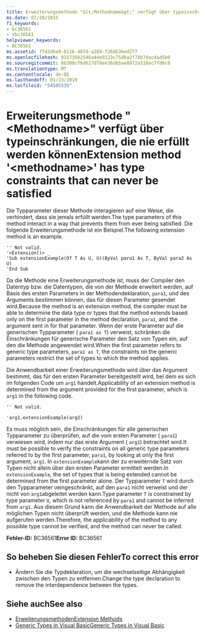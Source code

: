 ```yaml
---
title: Erweiterungsmethode "&lt;Methodname&gt;" verfügt über typeinschränkungen, die nie erfüllt werden können
ms.date: 07/20/2015
f1_keywords:
- bc36561
- vbc36561
helpviewer_keywords:
- BC36561
ms.assetid: ff42d6e9-611b-407d-a269-f268b36ed277
ms.openlocfilehash: 81573562546a44e9123c75dba2f7bb7dac4ad5b0
ms.sourcegitcommit: 6b308cf6d627d78ee36dbbae8972a310ac7fd6c8
ms.translationtype: MT
ms.contentlocale: de-DE
ms.lasthandoff: 01/23/2019
ms.locfileid: "54505535"
---
```

# <a name="extension-method-ltmethodnamegt-has-type-constraints-that-can-never-be-satisfied"></a><span data-ttu-id="972e6-102">Erweiterungsmethode "&lt;Methodname&gt;" verfügt über typeinschränkungen, die nie erfüllt werden können</span><span class="sxs-lookup"><span data-stu-id="972e6-102">Extension method '&lt;methodname&gt;' has type constraints that can never be satisfied</span></span>
<span data-ttu-id="972e6-103">Die Typparameter dieser Methode interagieren auf eine Weise, die verhindert, dass sie jemals erfüllt werden.</span><span class="sxs-lookup"><span data-stu-id="972e6-103">The type parameters of this method interact in a way that prevents them from ever being satisfied.</span></span> <span data-ttu-id="972e6-104">Die folgende Erweiterungsmethode ist ein Beispiel.</span><span class="sxs-lookup"><span data-stu-id="972e6-104">The following extension method is an example.</span></span>  
  
```  
'' Not valid.  
'<Extension()> _  
'Sub extensionExample(Of T As U, U)(ByVal para1 As T, ByVal para2 As U)  
'End Sub  
```  
  
 <span data-ttu-id="972e6-105">Da die Methode eine Erweiterungsmethode ist, muss der Compiler den Datentyp bzw. die Datentypen, die von der Methode erweitert werden, auf Basis des ersten Parameters in der Methodendeklaration, `para1`, und des Arguments bestimmen können, das für diesen Parameter gesendet wird.</span><span class="sxs-lookup"><span data-stu-id="972e6-105">Because the method is an extension method, the compiler must be able to determine the data type or types that the method extends based only on the first parameter in the method declaration, `para1`, and the argument sent in for that parameter.</span></span> <span data-ttu-id="972e6-106">Wenn der erste Parameter auf die generischen Typparameter ( `para1 as T`) verweist, schränken die Einschränkungen für generische Parameter den Satz von Typen ein, auf den die Methode angewendet wird.</span><span class="sxs-lookup"><span data-stu-id="972e6-106">When the first parameter refers to generic type parameters, `para1 as T`, the constraints on the generic parameters restrict the set of types to which the method applies.</span></span>  
  
 <span data-ttu-id="972e6-107">Die Anwendbarkeit einer Erweiterungsmethode wird über das Argument bestimmt, das für den ersten Parameter bereitgestellt wird, bei dem es sich im folgenden Code um `arg1` handelt.</span><span class="sxs-lookup"><span data-stu-id="972e6-107">Applicability of an extension method is determined from the argument provided for the first parameter, which is `arg1` in the following code.</span></span>  
  
 `'' Not valid.`  
  
 `'arg1.extensionExample(arg2)`  
  
 <span data-ttu-id="972e6-108">Es muss möglich sein, die Einschränkungen für alle generischen Typparameter zu überprüfen, auf die vom ersten Parameter ( `para1`) verwiesen wird, indem nur das erste Argument ( `arg1`) betrachtet wird.</span><span class="sxs-lookup"><span data-stu-id="972e6-108">It must be possible to verify the constraints on all generic type parameters referred to by the first parameter, `para1`, by looking at only the first argument, `arg1`.</span></span> <span data-ttu-id="972e6-109">In `extensionExample`kann der zu erweiternde Satz von Typen nicht allein über den ersten Parameter ermittelt werden.</span><span class="sxs-lookup"><span data-stu-id="972e6-109">In `extensionExample`, the set of types that is being extended cannot be determined from the first parameter alone.</span></span> <span data-ttu-id="972e6-110">Der Typparameter `T` wird durch den Typparameter `U`eingeschränkt, auf den `para1` nicht verweist und der nicht von `arg1`abgeleitet werden kann.</span><span class="sxs-lookup"><span data-stu-id="972e6-110">Type parameter `T` is constrained by type parameter `U`, which is not referenced by `para1` and cannot be inferred from `arg1`.</span></span> <span data-ttu-id="972e6-111">Aus diesem Grund kann die Anwendbarkeit der Methode auf alle möglichen Typen nicht überprüft werden, und die Methode kann nie aufgerufen werden.</span><span class="sxs-lookup"><span data-stu-id="972e6-111">Therefore, the applicability of the method to any possible type cannot be verified, and the method can never be called.</span></span>  
  
 <span data-ttu-id="972e6-112">**Fehler-ID:** BC36561</span><span class="sxs-lookup"><span data-stu-id="972e6-112">**Error ID:** BC36561</span></span>  
  
## <a name="to-correct-this-error"></a><span data-ttu-id="972e6-113">So beheben Sie diesen Fehler</span><span class="sxs-lookup"><span data-stu-id="972e6-113">To correct this error</span></span>  
  
-   <span data-ttu-id="972e6-114">Ändern Sie die Typdeklaration, um die wechselseitige Abhängigkeit zwischen den Typen zu entfernen.</span><span class="sxs-lookup"><span data-stu-id="972e6-114">Change the type declaration to remove the interdependence between the types.</span></span>  
  
## <a name="see-also"></a><span data-ttu-id="972e6-115">Siehe auch</span><span class="sxs-lookup"><span data-stu-id="972e6-115">See also</span></span>
- [<span data-ttu-id="972e6-116">Erweiterungsmethoden</span><span class="sxs-lookup"><span data-stu-id="972e6-116">Extension Methods</span></span>](../../visual-basic/programming-guide/language-features/procedures/extension-methods.md)
- [<span data-ttu-id="972e6-117">Generic Types in Visual Basic</span><span class="sxs-lookup"><span data-stu-id="972e6-117">Generic Types in Visual Basic</span></span>](../../visual-basic/programming-guide/language-features/data-types/generic-types.md)
